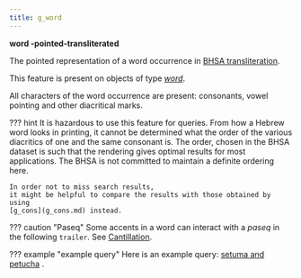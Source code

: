 ```yaml
---
title: g_word
---
```


**word -pointed-transliterated**


The pointed representation of a word occurrence in
[BHSA transliteration]({{tfd}}/writing/hebrew.html).

This feature is present on objects of type [*word*](otype.md).

All characters of the word occurrence are present:
consonants, vowel pointing and other diacritical marks.

??? hint
    It is hazardous to use this feature for queries.
    From how a Hebrew word looks in printing,
    it cannot be determined what the
    order of the various diacritics of one and the same consonant is.
    The order, chosen in the BHSA dataset is such that the rendering
    gives optimal results for most applications.
    The BHSA is not committed to maintain a definite ordering here.

    In order not to miss search results,
    it might be helpful to compare the results with those obtained by using
    [g_cons](g_cons.md) instead.

??? caution "Paseq"
    Some accents in a word can interact with a *paseq*
    in the following `trailer`.
    See [Cantillation](../cantillation.md).

??? example "example query"
    Here is an example query:
    [setuma and petucha]({{shebanq}}/hebrew/text?mr=r&qw=q&iid=499) .
